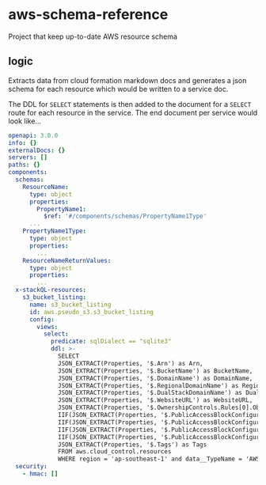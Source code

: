 # aws-schema-reference
Project that keep up-to-date AWS resource schema

## logic

Extracts data from cloud formation markdown docs and generates a json schema for each resource which would be written to a service doc.  

The DDL for `SELECT` statements is then added to the document for a `SELECT` route for each resource in the service.  The end document per service would look like...

```yaml
openapi: 3.0.0
info: {}
externalDocs: {}
servers: []
paths: {}
components:
  schemas:
    ResourceName:
      type: object
      properties:
        PropertyName1:
          $ref: '#/components/schemas/PropertyName1Type'
      ...
    PropertyName1Type:
      type: object
      properties:
        ...
    ResourceNameReturnValues:
      type: object
      properties:
        ...
  x-stackQL-resources:
    s3_bucket_listing:
      name: s3_bucket_listing
      id: aws.pseudo_s3.s3_bucket_listing
      config:
        views:
          select:
            predicate: sqlDialect == "sqlite3"
            ddl: >-
              SELECT  
              JSON_EXTRACT(Properties, '$.Arn') as Arn,
              JSON_EXTRACT(Properties, '$.BucketName') as BucketName,
              JSON_EXTRACT(Properties, '$.DomainName') as DomainName,
              JSON_EXTRACT(Properties, '$.RegionalDomainName') as RegionalDomainName,
              JSON_EXTRACT(Properties, '$.DualStackDomainName') as DualStackDomainName,
              JSON_EXTRACT(Properties, '$.WebsiteURL') as WebsiteURL,
              JSON_EXTRACT(Properties, '$.OwnershipControls.Rules[0].ObjectOwnership') as ObjectOwnership,
              IIF(JSON_EXTRACT(Properties, '$.PublicAccessBlockConfiguration.RestrictPublicBuckets') = 0, 'false', 'true') as RestrictPublicBuckets,
              IIF(JSON_EXTRACT(Properties, '$.PublicAccessBlockConfiguration.BlockPublicPolicy') = 0, 'false', 'true') as BlockPublicPolicy,
              IIF(JSON_EXTRACT(Properties, '$.PublicAccessBlockConfiguration.BlockPublicAcls') = 0, 'false', 'true') as BlockPublicAcls,
              IIF(JSON_EXTRACT(Properties, '$.PublicAccessBlockConfiguration.IgnorePublicAcls') = 0, 'false', 'true') as IgnorePublicAcls,
              JSON_EXTRACT(Properties, '$.Tags') as Tags
              FROM aws.cloud_control.resources
              WHERE region = 'ap-southeast-1' and data__TypeName = 'AWS::S3::Bucket' ;
  security:
    - hmac: []
```
